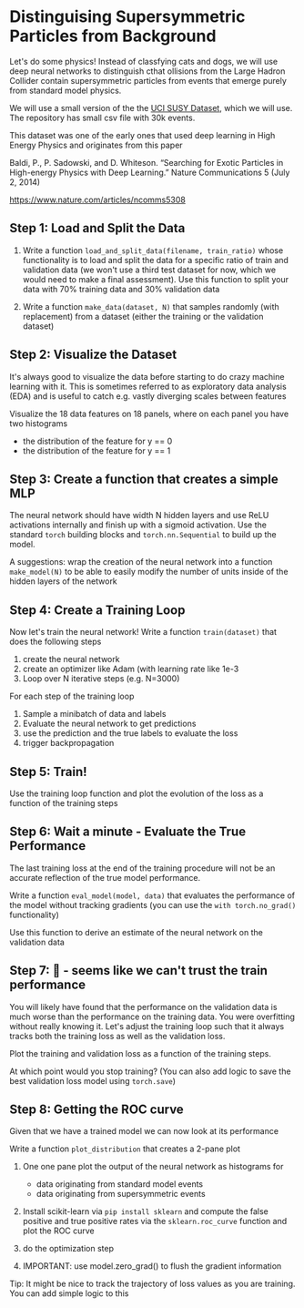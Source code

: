 # Distinguising Supersymmetric Particles from Background

Let's do some physics! Instead of classfying cats and dogs, we will use deep neural networks to distinguish cthat ollisions from the Large Hadron Collider contain supersymmetric particles from events that emerge purely from standard model physics.

We will use a small version of the the [UCI SUSY Dataset](https://archive.ics.uci.edu/ml/datasets/SUSY), which we will use. The repository has small csv file with 30k events.

This dataset was one of the early ones that used deep learning in High Energy Physics and originates from this paper

Baldi, P., P. Sadowski, and D. Whiteson. “Searching for Exotic Particles in High-energy Physics with Deep Learning.” Nature Communications 5 (July 2, 2014)


https://www.nature.com/articles/ncomms5308

## Step 1: Load and Split the Data

1. Write a function `load_and_split_data(filename, train_ratio)` whose functionality is to load and split the data for a specific ratio of train and validation data (we won't use a third test dataset for now, which we would need to make a final assessment). Use this function to split your data with 70% training data and 30% validation data

2. Write a function `make_data(dataset, N)` that samples randomly (with replacement) from a dataset (either the training or the validation dataset)

## Step 2: Visualize the Dataset

It's always good to visualize the data before starting to do crazy machine learning with it. This is
sometimes referred to as exploratory data analysis (EDA) and is useful to catch e.g. vastly diverging
scales between features

Visualize the 18 data features on 18 panels, where on each panel you have two histograms
* the distribution of the feature for y == 0
* the distribution of the feature for y == 1

## Step 3: Create a function that creates a simple MLP

The neural network should have width N hidden layers and use ReLU activations internally and finish up with a sigmoid activation. Use the standard `torch` building blocks and `torch.nn.Sequential` to build up the model.

A suggestions: wrap the creation of the neural network into a function `make_model(N)` to be able to easily modify the number of units inside of the hidden layers of the network

## Step 4: Create a Training Loop

Now let's train the neural network! Write a function `train(dataset)` that does the following steps

1. create the neural network
2. create an optimizer like Adam (with learning rate like 1e-3
3. Loop over N iterative steps (e.g. N=3000)

For each step of the training loop

1. Sample a minibatch of data and labels
2. Evaluate the neural network to get predictions
3. use the prediction and the true labels to evaluate the loss
4. trigger backpropagation

## Step 5: Train!

Use the training loop function and plot the evolution of the loss as a function of the training steps

## Step 6: Wait a minute - Evaluate the True Performance

The last training loss at the end of the training procedure will not be an accurate reflection of the true model performance.

Write a function `eval_model(model, data)` that evaluates the performance of the model without tracking gradients (you can use the `with torch.no_grad()` functionality)

Use this function to derive an estimate of the neural network on the validation data

## Step 7: 👀 - seems like we can't trust the train performance

You will likely have found that the performance on the validation data is much worse than the performance on the training data. You were overfitting without really knowing it. Let's adjust the training loop such that it always tracks both the training loss as well as the validation loss.

Plot the training and validation loss as a function of the training steps.

At which point would you stop training? (You can also add logic to save the best validation loss model using `torch.save`)

## Step 8: Getting the ROC curve

Given that we have a trained model we can now look at its performance

Write a function `plot_distribution` that creates a 2-pane plot

1. One one pane plot the output of the neural network as histograms for 
    * data originating from standard model events
    * data originating from supersymmetric events
    
2. Install scikit-learn via `pip install sklearn` and compute the false positive and true positive
   rates via the `sklearn.roc_curve` function and plot the ROC curve

6. do the optimization step
7. IMPORTANT: use model.zero_grad() to flush the gradient information

Tip: It might be nice to track the trajectory of loss values as you are training. You can add simple logic to this
